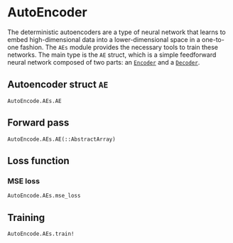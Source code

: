 # AutoEncoder

The deterministic autoencoders are a type of neural network that learns to embed
high-dimensional data into a lower-dimensional space in a one-to-one fashion.
The `AEs` module provides the necessary tools to train these networks. The main
type is the `AE` struct, which is a simple feedforward neural network composed
of two parts: an [`Encoder`](@ref "Encoder") and a [`Decoder`](@ref "Decoder").

## Autoencoder struct `AE`

```@docs
AutoEncode.AEs.AE
```

## Forward pass

```@docs
AutoEncode.AEs.AE(::AbstractArray)
```

## Loss function

### MSE loss

```@docs
AutoEncode.AEs.mse_loss
```

## Training

```@docs
AutoEncode.AEs.train!
```